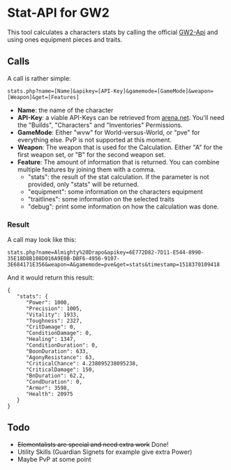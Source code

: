 # Stat-API for GW2

This tool calculates a characters stats by calling the official [GW2-Api](https://api.guildwars2.com/v2) and using ones equipment pieces and traits. 

## Calls
A call is rather simple: 
```
stats.php?name=[Name]&apikey=[API-Key]&gamemode=[GameMode]&weapon=[Weapon]&get=[Features]
```

* **Name**: the name of the character 
* **API-Key**: a viable API-Keys can be retrieved from [arena.net](https://account.arena.net/applications). You'll need the "Builds", "Characters" and "Inventories" Permissions.
* **GameMode**: Either "wvw" for World-versus-World, or "pve" for everything else. PvP is not supported at this moment.
* **Weapon**: The weapon that is used for the Calculation. Either "A" for the first weapon set, or "B" for the second weapon set. 
* **Feature**: The amount of information that is returned. You can combine multiple features by joining them with a comma. 
  * "stats": the result of the stat calculation. If the parameter is not provided, only "stats" will be returned.
  * "equipment": some information on the characters equipment
  * "traitlines": some information on the selected traits
  * "debug": print some information on how the calculation was done. 

### Result
A call may look like this: 
```
stats.php?name=Almighty%20Drapo&apikey=6E772D82-7D11-E544-8990-35E18D8B108D016A9E0B-DBF6-4956-9107-3E684171E356&weapon=A&gamemode=pve&get=stats&timestamp=1518370109418
```
And it would return this result:

    {
       "stats": {
          "Power": 1000,
          "Precision": 1005,
          "Vitality": 1933,
          "Toughness": 2327,
          "CritDamage": 0,
          "ConditionDamage": 0,
          "Healing": 1347,
          "ConditionDuration": 0,
          "BoonDuration": 633,
          "AgonyResistance": 63,
          "CriticalChance": 4.238095238095238,
          "CriticalDamage": 150,
          "BnDuration": 62.2,
          "CondDuration": 0,
          "Armor": 3598,
          "Health": 20975
       }
    }

## Todo
* ~~Elementalists are special and need extra work~~ Done!
* Utility Skills (Guardian Signets for example give extra Power)
* Maybe PvP at some point
